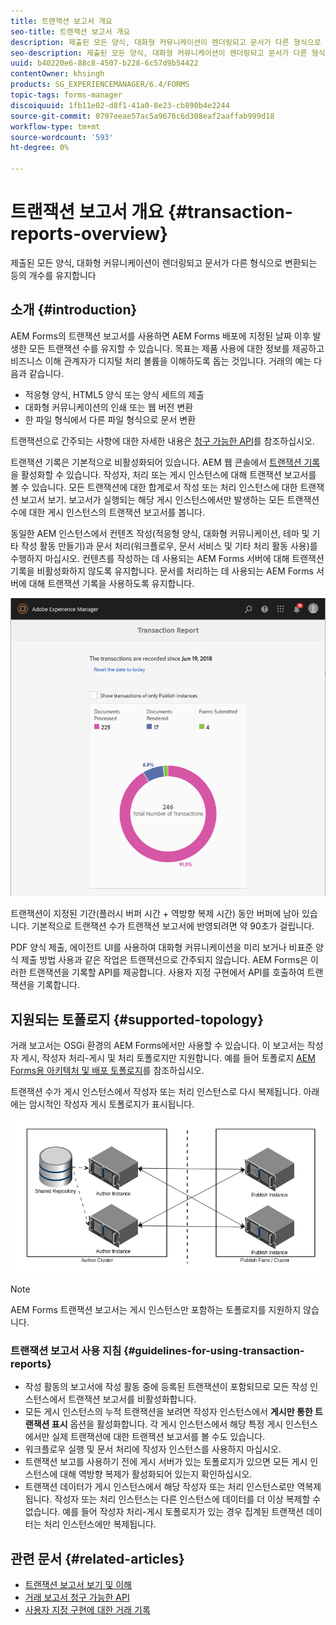 ```yaml
---
title: 트랜잭션 보고서 개요
seo-title: 트랜잭션 보고서 개요
description: 제출된 모든 양식, 대화형 커뮤니케이션이 렌더링되고 문서가 다른 형식으로 변환되는 등의 개수를 유지합니다
seo-description: 제출된 모든 양식, 대화형 커뮤니케이션이 렌더링되고 문서가 다른 형식으로 변환되는 등의 개수를 유지합니다
uuid: b40220e6-88c8-4507-b228-6c57d9b54422
contentOwner: khsingh
products: SG_EXPERIENCEMANAGER/6.4/FORMS
topic-tags: forms-manager
discoiquuid: 1fb11e02-d8f1-41a0-8e23-cb890b4e2244
source-git-commit: 0797eeae57ac5a9676c6d308eaf2aaffab999d18
workflow-type: tm+mt
source-wordcount: '593'
ht-degree: 0%

---
```



# 트랜잭션 보고서 개요 {#transaction-reports-overview}

제출된 모든 양식, 대화형 커뮤니케이션이 렌더링되고 문서가 다른 형식으로 변환되는 등의 개수를 유지합니다

## 소개 {#introduction}

AEM Forms의 트랜잭션 보고서를 사용하면 AEM Forms 배포에 지정된 날짜 이후 발생한 모든 트랜잭션 수를 유지할 수 있습니다. 목표는 제품 사용에 대한 정보를 제공하고 비즈니스 이해 관계자가 디지털 처리 볼륨을 이해하도록 돕는 것입니다. 거래의 예는 다음과 같습니다.

* 적응형 양식, HTML5 양식 또는 양식 세트의 제출
* 대화형 커뮤니케이션의 인쇄 또는 웹 버전 변환
* 한 파일 형식에서 다른 파일 형식으로 문서 변환

트랜잭션으로 간주되는 사항에 대한 자세한 내용은 [청구 가능한 API](/help/forms/using/transaction-reports-billable-apis.md)를 참조하십시오.

트랜잭션 기록은 기본적으로 비활성화되어 있습니다. AEM 웹 콘솔에서 [트랜잭션 기록](/help/forms/using/viewing-and-understanding-transaction-reports.md#setting-up-transaction-reports)을 활성화할 수 있습니다. 작성자, 처리 또는 게시 인스턴스에 대해 트랜잭션 보고서를 볼 수 있습니다. 모든 트랜잭션에 대한 합계로서 작성 또는 처리 인스턴스에 대한 트랜잭션 보고서 보기. 보고서가 실행되는 해당 게시 인스턴스에서만 발생하는 모든 트랜잭션 수에 대한 게시 인스턴스의 트랜잭션 보고서를 봅니다.

동일한 AEM 인스턴스에서 컨텐츠 작성(적응형 양식, 대화형 커뮤니케이션, 테마 및 기타 작성 활동 만들기)과 문서 처리(워크플로우, 문서 서비스 및 기타 처리 활동 사용)를 수행하지 마십시오. 컨텐츠를 작성하는 데 사용되는 AEM Forms 서버에 대해 트랜잭션 기록을 비활성화하지 않도록 유지합니다. 문서를 처리하는 데 사용되는 AEM Forms 서버에 대해 트랜잭션 기록을 사용하도록 유지합니다.

![sample-transaction-report-author-1](assets/sample-transaction-report-author-1.png)

트랜잭션이 지정된 기간(플러시 버퍼 시간 + 역방향 복제 시간) 동안 버퍼에 남아 있습니다. 기본적으로 트랜잭션 수가 트랜잭션 보고서에 반영되려면 약 90초가 걸립니다.

PDF 양식 제출, 에이전트 UI를 사용하여 대화형 커뮤니케이션을 미리 보거나 비표준 양식 제출 방법 사용과 같은 작업은 트랜잭션으로 간주되지 않습니다. AEM Forms은 이러한 트랜잭션을 기록할 API를 제공합니다. 사용자 지정 구현에서 API를 호출하여 트랜잭션을 기록합니다.

## 지원되는 토폴로지 {#supported-topology}

거래 보고서는 OSGi 환경의 AEM Forms에서만 사용할 수 있습니다. 이 보고서는 작성자 게시, 작성자 처리-게시 및 처리 토폴로지만 지원합니다. 예를 들어 토폴로지 [AEM Forms용 아키텍처 및 배포 토폴로지](/help/forms/using/transaction-reports-overview.md)를 참조하십시오.

트랜잭션 수가 게시 인스턴스에서 작성자 또는 처리 인스턴스로 다시 복제됩니다. 아래에는 암시적인 작성자 게시 토폴로지가 표시됩니다.

![simple-author-publish-topology](assets/simple-author-publish-topology.png)

>[!NOTE]
>
>AEM Forms 트랜잭션 보고서는 게시 인스턴스만 포함하는 토폴로지를 지원하지 않습니다.

### 트랜잭션 보고서 사용 지침 {#guidelines-for-using-transaction-reports}

* 작성 활동의 보고서에 작성 활동 중에 등록된 트랜잭션이 포함되므로 모든 작성 인스턴스에서 트랜잭션 보고서를 비활성화합니다.
* 모든 게시 인스턴스의 누적 트랜잭션을 보려면 작성자 인스턴스에서 **게시만 통한 트랜잭션 표시** 옵션을 활성화합니다. 각 게시 인스턴스에서 해당 특정 게시 인스턴스에서만 실제 트랜잭션에 대한 트랜잭션 보고서를 볼 수도 있습니다.
* 워크플로우 실행 및 문서 처리에 작성자 인스턴스를 사용하지 마십시오.
* 트랜잭션 보고를 사용하기 전에 게시 서버가 있는 토폴로지가 있으면 모든 게시 인스턴스에 대해 역방향 복제가 활성화되어 있는지 확인하십시오.
* 트랜잭션 데이터가 게시 인스턴스에서 해당 작성자 또는 처리 인스턴스로만 역복제됩니다. 작성자 또는 처리 인스턴스는 다른 인스턴스에 데이터를 더 이상 복제할 수 없습니다. 예를 들어 작성자 처리-게시 토폴로지가 있는 경우 집계된 트랜잭션 데이터는 처리 인스턴스에만 복제됩니다.

## 관련 문서 {#related-articles}

* [트랜잭션 보고서 보기 및 이해](/help/forms/using/viewing-and-understanding-transaction-reports.md)
* [거래 보고서 청구 가능한 API](/help/forms/using/transaction-reports-billable-apis.md)
* [사용자 지정 구현에 대한 거래 기록](/help/forms/using/record-transaction-custom-implementation.md)

